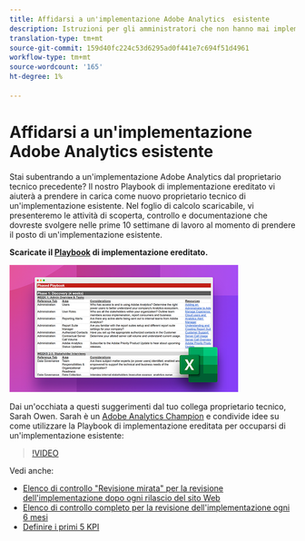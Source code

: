 ```yaml
---
title: Affidarsi a un'implementazione Adobe Analytics  esistente
description: Istruzioni per gli amministratori che non hanno mai implementato un'implementazione Adobe Analytics  esistente.
translation-type: tm+mt
source-git-commit: 159d40fc224c53d6295ad0f441e7c694f51d4961
workflow-type: tm+mt
source-wordcount: '165'
ht-degree: 1%

---
```



# Affidarsi a un&#39;implementazione Adobe Analytics  esistente

Stai subentrando a un&#39;implementazione Adobe Analytics  dal proprietario tecnico precedente? Il nostro Playbook di implementazione ereditato vi aiuterà a prendere in carica come nuovo proprietario tecnico di un&#39;implementazione esistente. Nel foglio di calcolo scaricabile, vi presenteremo le attività di scoperta, controllo e documentazione che dovreste svolgere nelle prime 10 settimane di lavoro al momento di prendere il posto di un&#39;implementazione esistente.

**Scaricate il  [Playbook](assets/adobe_analytics_inherited_implementation_playbook.xlsx) di implementazione ereditato.**

![Playbook](assets/inherited-impl-playbook.png)

Dai un&#39;occhiata a questi suggerimenti dal tuo collega proprietario tecnico, Sarah Owen. Sarah è un [ Adobe Analytics Champion](https://blog.adobe.com/en/publish/2020/10/27/adobe-analytics-champion-program.html#gs.ldf97p) e condivide idee su come utilizzare la Playbook di implementazione ereditata per occuparsi di un&#39;implementazione esistente:

>[!VIDEO](https://video.tv.adobe.com/v/327314/?quality=12&learn=on)

Vedi anche:

* [Elenco di controllo &quot;Revisione mirata&quot; per la revisione dell&#39;implementazione dopo ogni rilascio del sito Web](/help/implement/review/focused-review.md)
* [Elenco di controllo completo per la revisione dell&#39;implementazione ogni 6 mesi](/help/implement/review/full-review.md)
* [Definire i primi 5 KPI](/help/implement/review/define-kpis.md)
